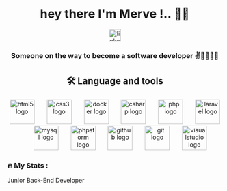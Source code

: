 

###



###

<h1 align="center">hey there I'm Merve !..  🤩👋</h1>
<div align="center">
  <a href="https://www.linkedin.com/in/merveisbilir/" target="_blank">
    <img src="https://img.shields.io/static/v1?message=LinkedIn&logo=linkedin&label=&color=0077B5&logoColor=white&labelColor=&style=plastic" height="28" alt="linkedin logo"  />
  </a>
</div>


<h3 align="center" color="red">Someone on the way to become a software developer ✌️👀👩🏼‍💻</h3>

###

<h2 align="center">🛠 Language and tools</h2>

###

<div align="center">
  <img src="https://cdn.jsdelivr.net/gh/devicons/devicon/icons/html5/html5-original.svg" height="58" alt="html5 logo"  />
  <img width="21" />
  <img src="https://cdn.jsdelivr.net/gh/devicons/devicon/icons/css3/css3-original.svg" height="58" alt="css3 logo"  />
  <img width="21" />
  <img src="https://cdn.jsdelivr.net/gh/devicons/devicon/icons/docker/docker-plain-wordmark.svg" height="58" alt="docker logo"  />
  <img width="21" />
  <img src="https://cdn.jsdelivr.net/gh/devicons/devicon/icons/csharp/csharp-original.svg" height="58" alt="csharp logo"  />
  <img width="21" />
  <img src="https://cdn.jsdelivr.net/gh/devicons/devicon/icons/php/php-original.svg" height="58" alt="php logo"  />
  <img width="21" />
  <img src="https://cdn.jsdelivr.net/gh/devicons/devicon/icons/laravel/laravel-plain.svg" height="58" alt="laravel logo"  />
  <img width="21" />
  <img src="https://cdn.jsdelivr.net/gh/devicons/devicon/icons/mysql/mysql-original.svg" height="58" alt="mysql logo"  />
  <img width="21" />
  <img src="https://cdn.jsdelivr.net/gh/devicons/devicon/icons/phpstorm/phpstorm-original.svg" height="58" alt="phpstorm logo"  />
  <img width="21" />
  <img src="https://cdn.jsdelivr.net/gh/devicons/devicon/icons/github/github-original.svg" height="58" alt="github logo"  />
  <img width="21" />
  <img src="https://cdn.jsdelivr.net/gh/devicons/devicon/icons/git/git-original.svg" height="58" alt="git logo"  />
  <img width="21" />
  <img src="https://cdn.jsdelivr.net/gh/devicons/devicon/icons/visualstudio/visualstudio-plain.svg" height="58" alt="visualstudio logo"  />
</div>


###

<h3 align="left">🔥   My Stats :</h3><p>Junior Back-End Developer</p>

###

